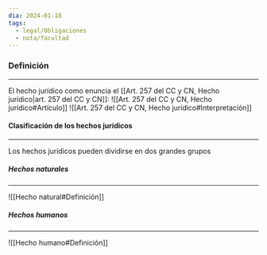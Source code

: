 ```yaml
---
dia: 2024-01-18
tags:
  - legal/Obligaciones
  - nota/facultad
---
```

### Definición
---
El hecho jurídico como enuncia el [[Art. 257 del CC y CN, Hecho jurídico|art. 257 del CC y CN]]: ![[Art. 257 del CC y CN, Hecho jurídico#Artículo]]
![[Art. 257 del CC y CN, Hecho jurídico#Interpretación]]

#### Clasificación de los hechos jurídicos
---
Los hechos jurídicos pueden dividirse en dos grandes grupos

##### Hechos naturales
---
![[Hecho natural#Definición]]

##### Hechos humanos
---
![[Hecho humano#Definición]]